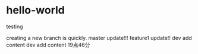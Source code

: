 # hello-world
testing

creating a new branch is quickly.
master update!!!
feature1 update!!
dev add content
dev add content 19点46分


